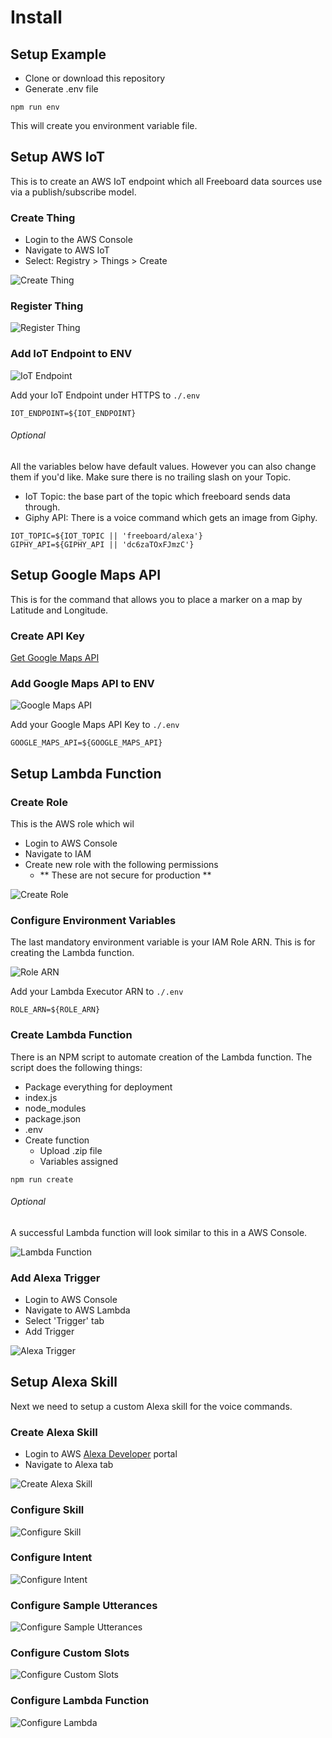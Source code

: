 # Install

## Setup Example
- Clone or download this repository
- Generate .env file

``` shell
npm run env
```

This will create you environment variable file.

## Setup AWS IoT

This is to create an AWS IoT endpoint which all Freeboard data sources use via a publish/subscribe model.

### Create Thing
- Login to the AWS Console
- Navigate to AWS IoT
- Select: Registry > Things > Create

![Create Thing](https://github.com/iamfiscus/freeboard-alexa-skill/raw/master/docs/images/step1/create-thing.png "Create Thing")

### Register Thing

![Register Thing](https://github.com/iamfiscus/freeboard-alexa-skill/raw/master/docs/images/step1/create-thing.png "Register Thing")

### Add IoT Endpoint to ENV
![IoT Endpoint](https://github.com/iamfiscus/freeboard-alexa-skill/raw/master/docs/images/step1/thing-success.png "IoT Endpoint")

Add your IoT Endpoint under HTTPS to `./.env`
```
IOT_ENDPOINT=${IOT_ENDPOINT}
```

###### Optional
All the variables below have default values. However you can also change them if you'd like. Make sure there is no trailing slash on your Topic.
- IoT Topic: the base part of the topic which freeboard sends data through.
- Giphy API: There is a voice command which gets an image from Giphy.

```
IOT_TOPIC=${IOT_TOPIC || 'freeboard/alexa'}
GIPHY_API=${GIPHY_API || 'dc6zaTOxFJmzC'}
```

## Setup Google Maps API

This is for the command that allows you to place a marker on a map by Latitude and Longitude.

### Create API Key
[Get Google Maps API](https://developers.google.com/maps/documentation/javascript/get-api-key)

### Add Google Maps API to ENV

![Google Maps API](https://github.com/iamfiscus/freeboard-alexa-skill/raw/master/docs/images/step2/google-maps-api-key.png "Google Maps API")

Add your Google Maps API Key to `./.env`
```
GOOGLE_MAPS_API=${GOOGLE_MAPS_API}
```

## Setup Lambda Function

### Create Role

This is the AWS role which wil

- Login to AWS Console
- Navigate to IAM
- Create new role with the following permissions
  - ** These are not secure for production **

![Create Role](https://github.com/iamfiscus/freeboard-alexa-skill/raw/master/docs/images/step3/lambda-executor-policy.png "Create Role")

### Configure Environment Variables

The last mandatory environment variable is your IAM Role ARN. This is for creating the Lambda function.

![Role ARN](https://github.com/iamfiscus/freeboard-alexa-skill/raw/master/docs/images/step3/lambda-executor-arn.png "Role ARN")

Add your Lambda Executor ARN to `./.env`
```
ROLE_ARN=${ROLE_ARN}
```
### Create Lambda Function
There is an NPM script to automate creation of the Lambda function. The script does the following things:
- Package everything for deployment
 - index.js
 - node_modules
 - package.json
 - .env
- Create function
  - Upload .zip file
  - Variables assigned

```
npm run create
```

###### Optional
A successful Lambda function will look similar to this in a AWS Console.

![Lambda Function](https://github.com/iamfiscus/freeboard-alexa-skill/raw/master/docs/images/step3/lambda-function.png "Lambda Function")

### Add Alexa Trigger
- Login to AWS Console
- Navigate to AWS Lambda
- Select 'Trigger' tab
- Add Trigger

![Alexa Trigger](https://github.com/iamfiscus/freeboard-alexa-skill/raw/master/docs/images/step3/lambda-function-trigger.png "Alexa Trigger")

## Setup Alexa Skill

Next we need to setup a custom Alexa skill for the voice commands.

### Create Alexa Skill
- Login to AWS [Alexa Developer](https://developer.amazon.com/edw/home.html#/) portal
- Navigate to Alexa tab

![Create Alexa Skill](https://github.com/iamfiscus/freeboard-alexa-skill/raw/master/docs/images/step4/create-alexa-skill.png "Create Alexa Skill")

### Configure Skill

![Configure Skill](https://github.com/iamfiscus/freeboard-alexa-skill/raw/master/docs/images/step4/configure-alexa-skill.png "Configure Skill")

### Configure Intent

![Configure Intent](https://github.com/iamfiscus/freeboard-alexa-skill/raw/master/docs/images/step4/configure-intent.png "Configure Intent")

### Configure Sample Utterances

![Configure Sample Utterances](https://github.com/iamfiscus/freeboard-alexa-skill/raw/master/docs/images/step4/configure-utterances.png "Configure Sample Utterances")

### Configure Custom Slots

![Configure Custom Slots](https://github.com/iamfiscus/freeboard-alexa-skill/raw/master/docs/images/step4/configure-custom-slots.png "Configure Custom Slots")

### Configure Lambda Function

![Configure Lambda](https://github.com/iamfiscus/freeboard-alexa-skill/raw/master/docs/images/step4/configure-lambda.png "Configure Lambda")
